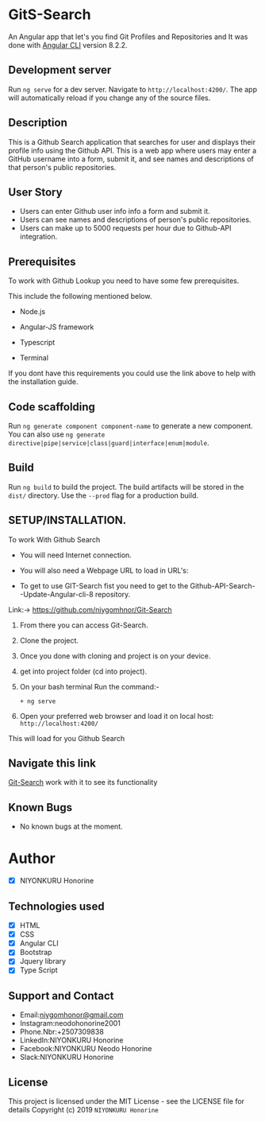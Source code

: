 # GitS-Search

An Angular app that let's you find Git Profiles and Repositories and 
It was done with [Angular CLI](https://github.com/angular/angular-cli) version 8.2.2.

## Development server

Run `ng serve` for a dev server. Navigate to `http://localhost:4200/`. The app will automatically reload if you change any of the source files.

##  Description
This is a Github Search application that searches for user and displays their profile info using the Github API.
This is a web app where users may enter a GitHub username into a form, submit it, and see names and descriptions of that person's public repositories.

##  User Story

+  Users can enter Github user info info a form and submit it.
+  Users can see names and descriptions of person's public repositories.
+  Users can make up to 5000 requests per hour due to Github-API integration.

##  Prerequisites

To work with Github Lookup you need to have some few prerequisites.

This include the following mentioned below.

+  Node.js

+  Angular-JS framework

+  Typescript

+  Terminal

If you dont have this requirements you could use the link above to help with the installation guide.
## Code scaffolding

Run `ng generate component component-name` to generate a new component. You can also use `ng generate directive|pipe|service|class|guard|interface|enum|module`.

## Build

Run `ng build` to build the project. The build artifacts will be stored in the `dist/` directory. Use the `--prod` flag for a production build.

## SETUP/INSTALLATION.
To work With Github Search

+  You will need Internet connection.

+  You will also need a Webpage URL to load in URL's:

+ To get to use GIT-Search fist you need to get to the Github-API-Search--Update-Angular-cli-8 repository.

Link:-> https://github.com/niygomhnor/Git-Search

1. From there you can access Git-Search.

2. Clone the project.

3.  Once you done with cloning and project is on your device.

4. get into project folder (cd into project).

5. On your bash terminal Run the command:-

       + ng serve
6. Open your preferred web browser and load it on local host:
     `http://localhost:4200/`

This will load for you Github Search 

##  Navigate this link 

[Git-Search](https://niygomhonor.github.io/Git-Search/) work with it to see its functionality

## Known Bugs

+ No known bugs at the moment.

 #  Author

- [x] NIYONKURU Honorine

## Technologies used

 - [x]  HTML
 - [x]  CSS
 - [x]  Angular CLI
 - [x]  Bootstrap
 - [x]  Jquery library
 - [x]  Type Script

## Support and Contact

  -  Email:niygomhonor@gmail.com
  -  Instagram:neodohonorine2001
  -  Phone.Nbr:+2507309838
  -  LinkedIn:NIYONKURU Honorine
  -  Facebook:NIYONKURU Neodo Honorine
  -  Slack:NIYONKURU Honorine


##  License

This project is licensed under the MIT License - see the LICENSE file for details Copyright (c) 2019 `NIYONKURU Honorine`

